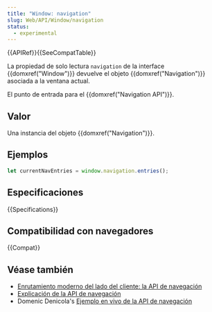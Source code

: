 ```yaml
---
title: "Window: navigation"
slug: Web/API/Window/navigation
status:
  - experimental
---
```


{{APIRef}}{{SeeCompatTable}}

La propiedad de solo lectura `navigation` de la interface {{domxref("Window")}} devuelve el objeto {{domxref("Navigation")}} asociada a la ventana actual.

El punto de entrada para el {{domxref("Navigation API")}}.

## Valor

Una instancia del objeto {{domxref("Navigation")}}.

## Ejemplos

```js
let currentNavEntries = window.navigation.entries();
```

## Especificaciones

{{Specifications}}

## Compatibilidad con navegadores

{{Compat}}

## Véase también

- [Enrutamiento moderno del lado del cliente: la API de navegación](https://developer.chrome.com/docs/web-platform/navigation-api/)
- [Explicación de la API de navegación](https://github.com/WICG/navigation-api/blob/main/README.md)
- Domenic Denicola's [Ejemplo en vivo de la API de navegación](https://gigantic-honored-octagon.glitch.me/)
